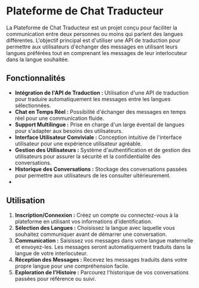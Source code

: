# Plateforme de Chat Traducteur

La Plateforme de Chat Traducteur est un projet conçu pour faciliter la communication entre deux personnes ou moins qui parlent des langues différentes. L'objectif principal est d'utiliser une API de traduction pour permettre aux utilisateurs d'échanger des messages en utilisant leurs langues préférées tout en comprenant les messages de leur interlocuteur dans la langue souhaitée.

## Fonctionnalités

- **Intégration de l'API de Traduction :** Utilisation d'une API de traduction pour traduire automatiquement les messages entre les langues sélectionnées.
- **Chat en Temps Réel :** Possibilité d'échanger des messages en temps réel pour une communication fluide.
- **Support Multilingue :** Prise en charge d'un large éventail de langues pour s'adapter aux besoins des utilisateurs.
- **Interface Utilisateur Conviviale :** Conception intuitive de l'interface utilisateur pour une expérience utilisateur agréable.
- **Gestion des Utilisateurs :** Système d'authentification et de gestion des utilisateurs pour assurer la sécurité et la confidentialité des conversations.
- **Historique des Conversations :** Stockage des conversations passées pour permettre aux utilisateurs de les consulter ultérieurement.
- 
## Utilisation

1. **Inscription/Connexion :** Créez un compte ou connectez-vous à la plateforme en utilisant vos informations d'identification.
2. **Sélection des Langues :** Choisissez la langue avec laquelle vous souhaitez communiquer avant de démarrer une conversation.
3. **Communication :** Saisissez vos messages dans votre langue maternelle et envoyez-les. Les messages seront automatiquement traduits dans la langue de votre interlocuteur.
4. **Réception des Messages :** Recevez les messages traduits dans votre propre langue pour une compréhension facile.
5. **Exploration de l'Histoire :** Parcourez l'historique de vos conversations passées pour référence ou suivi.
